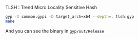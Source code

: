 TLSH : Trend Micro Locality Sensitive Hash
 
 
 ```sh
 gyp -I common.gypi -D target_arch=x64 --depth=. tlsh.gyp
 make
 ```
 
 And you can see the binary in `gyp/out/Release`
